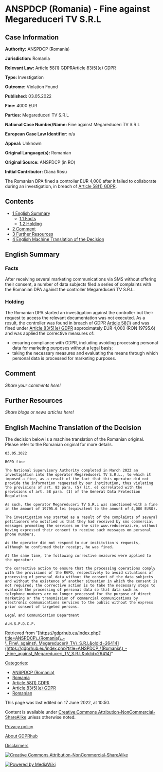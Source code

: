 # ANSPDCP (Romania) - Fine against Megareduceri TV S.R.L

## Case Information

**Authority:** ANSPDCP (Romania)

**Jurisdiction:** Romania

**Relevant Law:** Article 58(1) GDPRArticle 83(5)(e) GDPR

**Type:** Investigation

**Outcome:** Violation Found

**Published:** 03.05.2022

**Fine:** 4000 EUR

**Parties:** Megareduceri TV S.R.L

**National Case Number/Name:** Fine against Megareduceri TV S.R.L

**European Case Law Identifier:** n/a

**Appeal:** Unknown

**Original Language(s):** Romanian

**Original Source:** ANSPDCP (in RO)

**Initial Contributor:** Diana Rosu

The Romanian DPA fined a controller EUR 4,000 after it failed to collaborate during an investigation, in breach of [Article 58(1) GDPR](/index.php?title=Article_58_GDPR#1 "Article 58 GDPR").

## Contents

*   [1 English Summary](#English_Summary)
    *   [1.1 Facts](#Facts)
    *   [1.2 Holding](#Holding)
*   [2 Comment](#Comment)
*   [3 Further Resources](#Further_Resources)
*   [4 English Machine Translation of the Decision](#English_Machine_Translation_of_the_Decision)

## English Summary

### Facts

After receiving several marketing communications via SMS without offering their consent, a number of data subjects filed a series of complaints with the Romanian DPA against the controller Megareduceri TV S.R.L.

### Holding

The Romanian DPA started an investigation against the controller but their request to access the relevant documentation was not executed. As a result, the controller was found in breach of GDPR [Article 58(1)](/index.php?title=Article_58_GDPR#1 "Article 58 GDPR") and was fined under [Article 83(5)(e) GDPR](/index.php?title=Article_83_GDPR#5e "Article 83 GDPR") approximately EUR 4,000 (RON 19795.6) and was applied the corrective measures of:

*   ensuring compliance with GDPR, including avoiding processing personal data for marketing purposes without a legal basis;
*   taking the necessary measures and evaluating the means through which personal data is processed for marketing purposes.

## Comment

_Share your comments here!_

## Further Resources

_Share blogs or news articles here!_

## English Machine Translation of the Decision

The decision below is a machine translation of the Romanian original. Please refer to the Romanian original for more details.

```
03.05.2022

RGPD fine

The National Supervisory Authority completed in March 2022 an investigation into the operator Megareduceri TV S.R.L., to which it imposed a fine, as a result of the fact that this operator did not provide the information requested by our institution, thus violating the provisions of art. 83 para. (5) lit. e) correlated with the provisions of art. 58 para. (1) of the General Data Protection Regulation.

As such, the operator Megareduceri TV S.R.L was sanctioned with a fine in the amount of 19795.6 lei (equivalent to the amount of 4,000 EURO).

The investigation was started as a result of the complaints of several petitioners who notified us that they had received by sms commercial messages promoting the services on the site www.reducerazi.ro, without having expressed their consent to receive such messages on personal phone numbers.

As the operator did not respond to our institution's requests, although he confirmed their receipt, he was fined.

At the same time, the following corrective measures were applied to the operator:

the corrective action to ensure that the processing operations comply with the provisions of the RGPD, respectively to avoid situations of processing of personal data without the consent of the data subjects and without the existence of another situation in which the consent is not required; the corrective action is to take the necessary steps to evaluate the processing of personal data so that data such as telephone numbers are no longer processed for the purpose of direct marketing or the transmission of commercial communications by electronic communications services to the public without the express prior consent of targeted persons.

Legal and Communication Department

A.N.S.P.D.C.P.

```

Retrieved from "[https://gdprhub.eu/index.php?title=ANSPDCP\_(Romania)\_-\_Fine\_against\_Megareduceri\_TV\_S.R.L&oldid=26414](https://gdprhub.eu/index.php?title=ANSPDCP_\(Romania\)_-_Fine_against_Megareduceri_TV_S.R.L&oldid=26414)"

[Categories](/index.php?title=Special:Categories "Special:Categories"):

*   [ANSPDCP (Romania)](/index.php?title=Category:ANSPDCP_\(Romania\) "Category:ANSPDCP (Romania)")
*   [Romania](/index.php?title=Category:Romania "Category:Romania")
*   [Article 58(1) GDPR](/index.php?title=Category:Article_58\(1\)_GDPR "Category:Article 58(1) GDPR")
*   [Article 83(5)(e) GDPR](/index.php?title=Category:Article_83\(5\)\(e\)_GDPR "Category:Article 83(5)(e) GDPR")
*   [Romanian](/index.php?title=Category:Romanian "Category:Romanian")

This page was last edited on 17 June 2022, at 10:50.

Content is available under [Creative Commons Attribution-NonCommercial-ShareAlike](https://creativecommons.org/licenses/by-nc-sa/4.0/) unless otherwise noted.

[Privacy policy](/index.php?title=GDPRhub:Privacy_policy)

[About GDPRhub](/index.php?title=GDPRhub:About)

[Disclaimers](/index.php?title=GDPRhub:General_disclaimer)

[![Creative Commons Attribution-NonCommercial-ShareAlike](/resources/assets/licenses/cc-by-nc-sa.png)](https://creativecommons.org/licenses/by-nc-sa/4.0/)

[![Powered by MediaWiki](/resources/assets/poweredby_mediawiki_88x31.png)](https://www.mediawiki.org/)